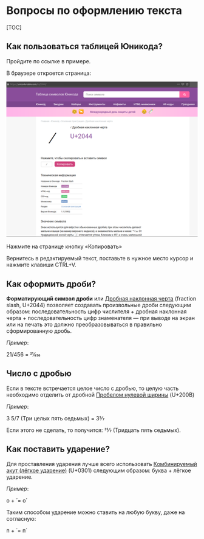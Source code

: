 # Вопросы по оформлению текста

[TOC]

## Как пользоваться таблицей Юникода?

Пройдите по ссылке в примере. 

В браузере откроется страница:

<img src="PIC/Таблица_Юникода.png" alt="Таблица символов Юникода" style="zoom: 50%;" />

Нажмите на странице кнопку «Копировать» 

Вернитесь в редактируемый текст, поставьте в нужное место курсор и нажмите клавиши CTRL+V.

## Как оформить дроби?

**Форматирующий символ дроби** или [Дробная наклонная черта](https://unicode-table.com/ru/2044/) (fraction slash, U+2044) позволяет создавать произвольные дроби следующим образом:  последовательность цифр числителя + дробная наклонная черта +  последовательность цифр знаменателя — при выводе на экран или на печать  это должно преобразовываться в правильно сформированную дробь. 

*Пример*:

21/456  =  21⁄456

## Число с дробью

Если в тексте встречается целое число с дробью, то целую часть необходимо отделить от дробной [Пробелом нулевой ширины](https://unicode-table.com/ru/200B/) (U+200B)

*Пример*:

3 5/7 (Три целых пять седьмых) = 3​5⁄7

Если этого не сделать, то получится: 35⁄7 (Тридцать пять седьмых).

## Как поставить ударение?

Для проставления ударения лучше всего использовать [Комбинируемый акут (лёгкое ударение)](https://unicode-table.com/ru/0301/) (U+0301) следующим образом:  буква + лёгкое ударение.

*Пример*:

о + ́ = о́

Таким способом ударение можно ставить на любую букву, даже на согласную:

п + ́ = п́
